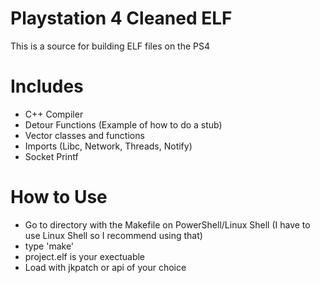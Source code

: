 # Playstation 4 Cleaned ELF
This is a source for building ELF files on the PS4<br>

# Includes
- C++ Compiler
- Detour Functions (Example of how to do a stub)
- Vector classes and functions
- Imports (Libc, Network, Threads, Notify)
- Socket Printf

# How to Use
- Go to directory with the Makefile on PowerShell/Linux Shell (I have to use Linux Shell so I recommend using that)
- type 'make'
- project.elf is your exectuable
- Load with jkpatch or api of your choice